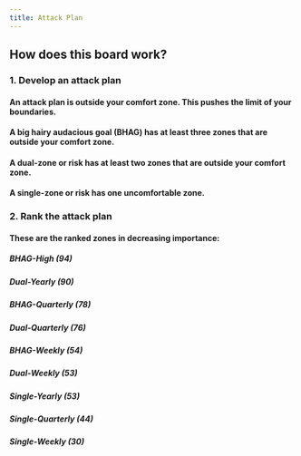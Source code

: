```yaml
---
title: Attack Plan
---
```


## How does this board work?
### 1. Develop an attack plan
#### An attack plan is outside your comfort zone. This pushes the limit of your boundaries.
#### A big hairy audacious goal (BHAG) has at least three zones that are outside your comfort zone.
#### A dual-zone or risk has at least two zones that are outside your comfort zone.
#### A single-zone or risk has one uncomfortable zone.
### 2. Rank the attack plan
#### These are the ranked zones in decreasing importance:
##### BHAG-High (94)
##### Dual-Yearly (90)
##### BHAG-Quarterly (78)
##### Dual-Quarterly (76)
##### BHAG-Weekly (54)
##### Dual-Weekly (53)
##### Single-Yearly (53)
##### Single-Quarterly (44)
##### Single-Weekly (30)
####
